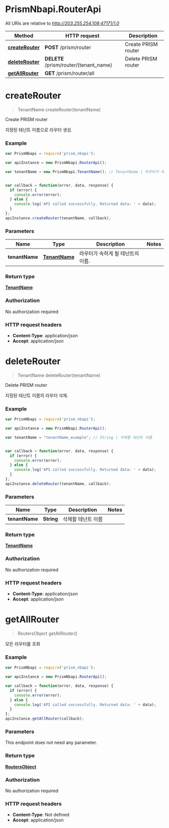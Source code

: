 # PrismNbapi.RouterApi

All URIs are relative to *http://203.255.254.108:47171/1.0*

Method | HTTP request | Description
------------- | ------------- | -------------
[**createRouter**](RouterApi.md#createRouter) | **POST** /prism/router | Create PRISM router
[**deleteRouter**](RouterApi.md#deleteRouter) | **DELETE** /prism/router/{tenant_name} | Delete PRISM router
[**getAllRouter**](RouterApi.md#getAllRouter) | **GET** /prism/router/all | 


<a name="createRouter"></a>
# **createRouter**
> TenantName createRouter(tenantName)

Create PRISM router

지정된 테넌트 이름으로 라우터 생성.

### Example
```javascript
var PrismNbapi = require('prism_nbapi');

var apiInstance = new PrismNbapi.RouterApi();

var tenantName = new PrismNbapi.TenantName(); // TenantName | 라우터가 속하게 될 테넌트의 이름.


var callback = function(error, data, response) {
  if (error) {
    console.error(error);
  } else {
    console.log('API called successfully. Returned data: ' + data);
  }
};
apiInstance.createRouter(tenantName, callback);
```

### Parameters

Name | Type | Description  | Notes
------------- | ------------- | ------------- | -------------
 **tenantName** | [**TenantName**](TenantName.md)| 라우터가 속하게 될 테넌트의 이름. | 

### Return type

[**TenantName**](TenantName.md)

### Authorization

No authorization required

### HTTP request headers

 - **Content-Type**: application/json
 - **Accept**: application/json

<a name="deleteRouter"></a>
# **deleteRouter**
> TenantName deleteRouter(tenantName)

Delete PRISM router

지정된 테넌트 이름의 라우터 삭제.

### Example
```javascript
var PrismNbapi = require('prism_nbapi');

var apiInstance = new PrismNbapi.RouterApi();

var tenantName = "tenantName_example"; // String | 삭제할 테넌트 이름


var callback = function(error, data, response) {
  if (error) {
    console.error(error);
  } else {
    console.log('API called successfully. Returned data: ' + data);
  }
};
apiInstance.deleteRouter(tenantName, callback);
```

### Parameters

Name | Type | Description  | Notes
------------- | ------------- | ------------- | -------------
 **tenantName** | **String**| 삭제할 테넌트 이름 | 

### Return type

[**TenantName**](TenantName.md)

### Authorization

No authorization required

### HTTP request headers

 - **Content-Type**: application/json
 - **Accept**: application/json

<a name="getAllRouter"></a>
# **getAllRouter**
> RoutersObject getAllRouter()



모든 라우터를 조회

### Example
```javascript
var PrismNbapi = require('prism_nbapi');

var apiInstance = new PrismNbapi.RouterApi();

var callback = function(error, data, response) {
  if (error) {
    console.error(error);
  } else {
    console.log('API called successfully. Returned data: ' + data);
  }
};
apiInstance.getAllRouter(callback);
```

### Parameters
This endpoint does not need any parameter.

### Return type

[**RoutersObject**](RoutersObject.md)

### Authorization

No authorization required

### HTTP request headers

 - **Content-Type**: Not defined
 - **Accept**: application/json

